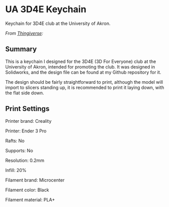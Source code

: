 # UA 3D4E Keychain
Keychain for 3D4E club at the University of Akron.


*From [Thingiverse](https://www.thingiverse.com/thing:6117305):*
## Summary
This is a keychain I designed for the 3D4E (3D For Everyone) club at the University of Akron, intended for promoting the club. It was designed in Solidworks, and the design file can be found at my Github repository for it.

The design should be fairly straightforward to print, although the model will import to slicers standing up, it is recommended to print it laying down, with the flat side down.

## Print Settings
Printer brand:
Creality

Printer:
Ender 3 Pro

Rafts:
No

Supports:
No

Resolution:
0.2mm

Infill:
20%

Filament brand:
Microcenter

Filament color:
Black

Filament material:
PLA+
